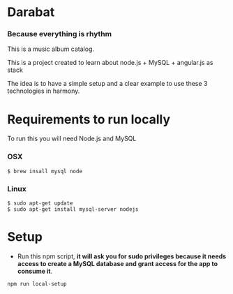 # Darabat
### Because everything is rhythm

This is a music album catalog.

This is a project created to learn about node.js + MySQL + angular.js as stack

The idea is to have a simple setup and a clear example to use these 3 technologies in harmony.

# Requirements to run locally

 To run this you will need Node.js and MySQL

### OSX
```shell
$ brew insall mysql node
```

### Linux
 ```shell
$ sudo apt-get update
$ sudo apt-get install mysql-server nodejs
```

# Setup

 - Run this npm script, **it will ask you for sudo privileges because it needs access to create a MySQL database and grant access for the app to consume it**.
```
npm run local-setup
```